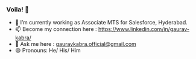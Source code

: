### Voila! 👋


- 🔭 I’m currently working as Associate MTS for Salesforce, Hyderabad.
- 📫 Become my connection here : https://www.linkedin.com/in/gaurav-kabra/
- 💬 Ask me here : gauravkabra.official@gmail.com
- 😄 Pronouns: He/ His/ Him

<!--
**gaurav-kabra-official/gaurav-kabra-official** is a ✨ _special_ ✨ repository because its `README.md` (this file) appears on your GitHub profile.

Here are some ideas to get you started:

- 🔭 I’m currently working on ...
- 🌱 I’m currently learning ...
- 👯 I’m looking to collaborate on ...
- 🤔 I’m looking for help with ...
- 💬 Ask me about ...
- 📫 How to reach me: ...
- 😄 Pronouns: ...
- ⚡ Fun fact: ...
-->
